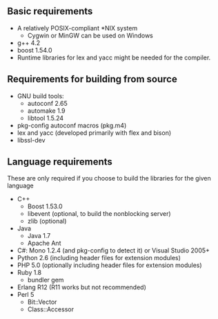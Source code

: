 
## Basic requirements
* A relatively POSIX-compliant *NIX system
    * Cygwin or MinGW can be used on Windows
* g++ 4.2
* boost 1.54.0
* Runtime libraries for lex and yacc might be needed for the compiler.

## Requirements for building from source
* GNU build tools: 
    * autoconf 2.65
    * automake 1.9
    * libtool 1.5.24
* pkg-config autoconf macros (pkg.m4)
* lex and yacc (developed primarily with flex and bison)
* libssl-dev

## Language requirements
These are only required if you choose to build the libraries for the given language

* C++
    * Boost 1.53.0
    * libevent (optional, to build the nonblocking server)
    * zlib (optional)
* Java
    * Java 1.7
    * Apache Ant
* C#: Mono 1.2.4 (and pkg-config to detect it) or Visual Studio 2005+
* Python 2.6 (including header files for extension modules)
* PHP 5.0 (optionally including header files for extension modules)
* Ruby 1.8
    * bundler gem
* Erlang R12 (R11 works but not recommended)
* Perl 5
    * Bit::Vector
    * Class::Accessor
